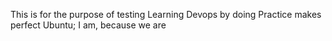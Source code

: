 This is for the purpose of testing
Learning Devops by doing
Practice makes perfect
Ubuntu; I am, because we are
